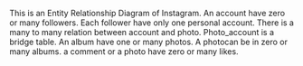 This is an Entity Relationship Diagram of Instagram.
An account have zero or many followers.
Each follower have only one personal account.
There is a many to many relation between account and photo.
Photo_account is a bridge table.
An album have one or many photos.
A photocan be in zero or many albums.
a comment or a photo have zero or many likes.
